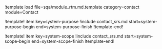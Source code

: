 !template load file=sqa/module_rtm.md.template category=contact module=Contact

!template! item key=system-purpose
!include contact_srs.md start=system-purpose-begin end=system-purpose-finish
!template-end!

!template! item key=system-scope
!include contact_srs.md start=system-scope-begin end=system-scope-finish
!template-end!
